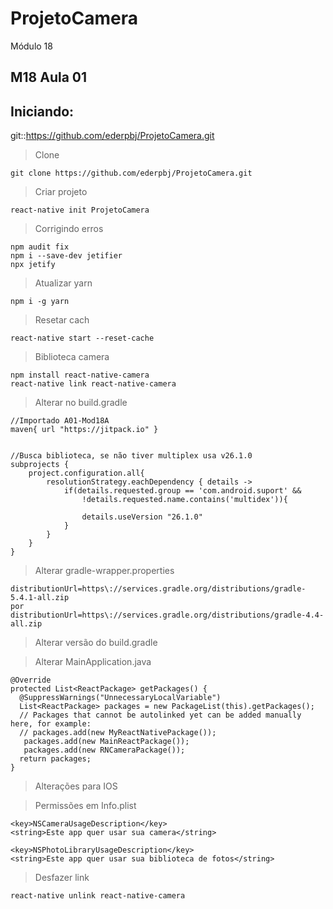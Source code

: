 # ProjetoCamera
Módulo 18

## M18 Aula 01


## Iniciando:

git::https://github.com/ederpbj/ProjetoCamera.git

>Clone

    git clone https://github.com/ederpbj/ProjetoCamera.git

>Criar projeto

    react-native init ProjetoCamera

>Corrigindo erros

    npm audit fix
    npm i --save-dev jetifier
    npx jetify

>Atualizar yarn

    npm i -g yarn

>Resetar cach

    react-native start --reset-cache

>Biblioteca camera

    npm install react-native-camera
    react-native link react-native-camera

>Alterar no build.gradle

    //Importado A01-Mod18A
    maven{ url "https://jitpack.io" }


    //Busca biblioteca, se não tiver multiplex usa v26.1.0
    subprojects {
        project.configuration.all{
            resolutionStrategy.eachDependency { details -> 
                if(details.requested.group == 'com.android.suport' && 
                    !details.requested.name.contains('multidex')){

                    details.useVersion "26.1.0"
                }
            }
        }
    }


>Alterar gradle-wrapper.properties

    distributionUrl=https\://services.gradle.org/distributions/gradle-5.4.1-all.zip
    por
    distributionUrl=https\://services.gradle.org/distributions/gradle-4.4-all.zip

>Alterar versão do build.gradle


>Alterar MainApplication.java

    @Override
    protected List<ReactPackage> getPackages() {
      @SuppressWarnings("UnnecessaryLocalVariable")
      List<ReactPackage> packages = new PackageList(this).getPackages();
      // Packages that cannot be autolinked yet can be added manually here, for example:
      // packages.add(new MyReactNativePackage());
       packages.add(new MainReactPackage());
       packages.add(new RNCameraPackage());
      return packages;
    }


>Alterações para IOS

>Permissões em Info.plist

    <key>NSCameraUsageDescription</key>
	<string>Este app quer usar sua camera</string>

    <key>NSPhotoLibraryUsageDescription</key>
	<string>Este app quer usar sua biblioteca de fotos</string>

>Desfazer link

    react-native unlink react-native-camera